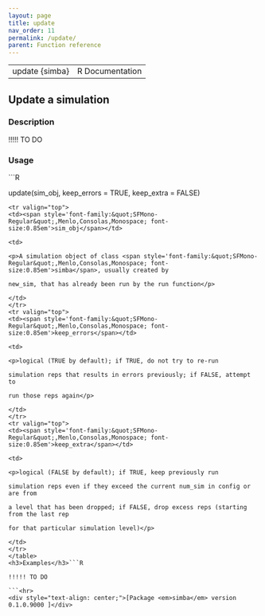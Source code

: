 ```yaml
---
layout: page
title: update 
nav_order: 11 
permalink: /update/
parent: Function reference
---
```


<table width="100%" summary="page for update {simba}"><tr>
<td>update {simba}</td>
<td style="text-align: right;">R Documentation</td>
</tr></table>
<h2>Update a simulation</h2><h3>Description</h3><p>!!!!! TO DO
</p><h3>Usage</h3>```R
update(sim_obj, keep_errors = TRUE, keep_extra = FALSE)
```<h3>Arguments</h3><table summary="R argblock">
<tr valign="top">
<td><span style='font-family:&quot;SFMono-Regular&quot;,Menlo,Consolas,Monospace; font-size:0.85em'>sim_obj</span></td>
<td>
<p>A simulation object of class <span style='font-family:&quot;SFMono-Regular&quot;,Menlo,Consolas,Monospace; font-size:0.85em'>simba</span>, usually created by
new_sim, that has already been run by the run function</p>
</td>
</tr>
<tr valign="top">
<td><span style='font-family:&quot;SFMono-Regular&quot;,Menlo,Consolas,Monospace; font-size:0.85em'>keep_errors</span></td>
<td>
<p>logical (TRUE by default); if TRUE, do not try to re-run
simulation reps that results in errors previously; if FALSE, attempt to
run those reps again</p>
</td>
</tr>
<tr valign="top">
<td><span style='font-family:&quot;SFMono-Regular&quot;,Menlo,Consolas,Monospace; font-size:0.85em'>keep_extra</span></td>
<td>
<p>logical (FALSE by default); if TRUE, keep previously run
simulation reps even if they exceed the current num_sim in config or are from
a level that has been dropped; if FALSE, drop excess reps (starting from the last rep
for that particular simulation level)</p>
</td>
</tr>
</table>
<h3>Examples</h3>```R
!!!!! TO DO
```<hr>
<div style="text-align: center;">[Package <em>simba</em> version 0.1.0.9000 ]</div>